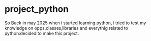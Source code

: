# project_python
So Back in may 2025 when i started learning python, i tried to test my knowledge on opps,classes,libraries and everythig related to python:decided to make this project.

